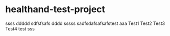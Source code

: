 # healthand-test-project
ssss
ddddd
sdfsfsafs
dddd
sssss
sadfsdafsafsafstest
aaa
Test1
Test2
Test3
Test4
test
sss
